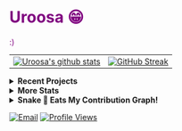 <h1 style="color:purple;">Uroosa 😁</h1>
                                                                                                                                                
<p style="color:purple;">:)</p>


<table>
  <tr>
    <td>
      <a href="https://github.com/anuraghazra/github-readme-stats"><img align="center" src="https://github-readme-stats.vercel.app/api?username=uroosaimtiaz&show_icons=true&include_all_commits=true&theme=buefy&hide_border=true&count_private=true" alt="Uroosa's github stats" /></a>
    </td>
    <td>
      <a href="https://git.io/streak-stats"><img align="center" src="https://streak-stats.demolab.com?user=uroosaimtiaz&theme=buefy&hide_border=true" alt="GitHub Streak" /></a>
    </td>
  </tr>
  <tr>
</table>

<details>
  <summary><strong>Recent Projects</strong></summary>
  <a href="https://github.com/uroosaimtiaz/uroosaimtiaz"><img align="center" src="https://github-readme-stats.vercel.app/api/pin/?username=uroosaimtiaz&repo=uroosaimtiaz&theme=buefy" alt="Readme Profile"></a>
  <a href="https://github.com/uroosaimtiaz/uroosaimtiaz.github.io"><img align="center" src="https://github-readme-stats.vercel.app/api/pin/?username=uroosaimtiaz&repo=uroosaimtiaz.github.io&theme=buefy" alt="Personal Site"></a>
</details>
<details>
  <summary><strong>More Stats</strong></summary>
<table>
  <tr>
    <td>
      <a href="https://github-profile-summary-cards.vercel.app/demo.html"><img src="http://github-profile-summary-cards.vercel.app/api/cards/profile-details?username=uroosaimtiaz&theme=buefy" /></a>
    </td>
    <td>
      <a href="https://github-profile-summary-cards.vercel.app/demo.html"><img src="http://github-profile-summary-cards.vercel.app/api/cards/repos-per-language?username=uroosaimtiaz&theme=buefy" /></a>
    </td>
  </tr>
  <tr>
    <td>
      <a href="https://github-profile-summary-cards.vercel.app/demo.html"><img src="http://github-profile-summary-cards.vercel.app/api/cards/most-commit-language?username=uroosaimtiaz&theme=buefy" /></a>
    </td>
    <td>
      <a href="https://github-profile-summary-cards.vercel.app/demo.html"><img src="http://github-profile-summary-cards.vercel.app/api/cards/stats?username=uroosaimtiaz&theme=buefy" /></a>
    </td>
  </tr>
  <tr>
    <td>
      <a href="https://github-profile-summary-cards.vercel.app/demo.html"><img src="http://github-profile-summary-cards.vercel.app/api/cards/productive-time?username=uroosaimtiaz&theme=buefy&utcOffset=-4" /></a>
    </td>
  </tr>
</table>


</details>

<details>
  <summary><strong>Snake 🐍 Eats My Contribution Graph!</strong></summary>
  <a href="https://github.com/Platane/snk">
    <img src="https://raw.githubusercontent.com/uroosaimtiaz/uroosaimtiaz/output/github-contribution-grid-snake.gif" alt="snake gif">
  </a>
</details>

 <a href="mailto:uroosa741@gmail.com"><img src="https://img.shields.io/badge/Email-Me-blueviolet" alt="Email"></a>
[![Profile Views](https://komarev.com/ghpvc/?username=uroosaimtiaz&style=flat-square&color=blueviolet)](https://github.com/antonkomarev/github-profile-views-counter)



<!--
**uroosaimtiaz/uroosaimtiaz** is a ✨ _special_ ✨ repository because its `README.md` (this file) appears on your GitHub profile.

Here are some ideas to get you started:

- 🔭 I’m currently working on ...
- 🌱 I’m currently learning ...
- 👯 I’m looking to collaborate on ...
- 🤔 I’m looking for help with ...
- 💬 Ask me about ...
- 📫 How to reach me: ...
- 😄 Pronouns: ...
- ⚡ Fun fact: ...
-->
